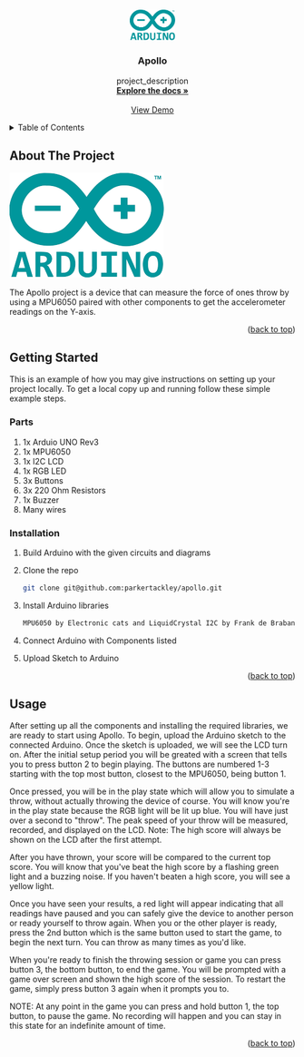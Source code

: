 <!-- Improved compatibility of back to top link: See: https://github.com/othneildrew/Best-README-Template/pull/73 -->
<a id="readme-top"></a>
<!--
*** Thanks for checking out the Best-README-Template. If you have a suggestion
*** that would make this better, please fork the repo and create a pull request
*** or simply open an issue with the tag "enhancement".
*** Don't forget to give the project a star!
*** Thanks again! Now go create something AMAZING! :D
-->



<!-- PROJECT SHIELDS -->
<!--
*** I'm using markdown "reference style" links for readability.
*** Reference links are enclosed in brackets [ ] instead of parentheses ( ).
*** See the bottom of this document for the declaration of the reference variables
*** for contributors-url, forks-url, etc. This is an optional, concise syntax you may use.
*** https://www.markdownguide.org/basic-syntax/#reference-style-links
-->

<!-- PROJECT LOGO -->
<br />
<div align="center">
  <a href="https://github.com/parkertackley/apollo">
    <img src="img/arduino.png" alt="Logo" width="80">
  </a>

<h3 align="center">Apollo</h3>

  <p align="center">
    project_description
    <br />
    <a href="https://github.com/parkertackley/apollo"><strong>Explore the docs »</strong></a>
    <br />
    <br />
    <a href="https://www.youtube.com/watch?v=hk7yOFNB2Fw">View Demo</a>
  </p>
</div>



<!-- TABLE OF CONTENTS -->
<details>
  <summary>Table of Contents</summary>
  <ol>
    <li>
      <a href="#about-the-project">About The Project</a>
    </li>
    <li>
      <a href="#getting-started">Getting Started</a>
      <ul>
        <li><a href="#parts">Parts List</a></li>
        <li><a href="#installation">Installation</a></li>
      </ul>
    </li>
    <li><a href="#usage">Usage</a></li>
  </ol>
</details>



<!-- ABOUT THE PROJECT -->
## About The Project

[![Product Name Screen Shot][product-screenshot]]([https://example.com](https://www.youtube.com/watch?v=hk7yOFNB2Fw))

The Apollo project is a device that can measure the force of ones throw by using a MPU6050 paired with other components to get the accelerometer readings on the Y-axis.

<p align="right">(<a href="#readme-top">back to top</a>)</p>

<!-- GETTING STARTED -->
## Getting Started

This is an example of how you may give instructions on setting up your project locally.
To get a local copy up and running follow these simple example steps.

### Parts
1. 1x Arduio UNO Rev3
2. 1x MPU6050
3. 1x I2C LCD
4. 1x RGB LED
5. 3x Buttons
6. 3x 220 Ohm Resistors
7. 1x Buzzer
8. Many wires

### Installation

1. Build Arduino with the given circuits and diagrams

1. Clone the repo
   ```sh
   git clone git@github.com:parkertackley/apollo.git
   ```
2. Install Arduino libraries
   ```sh
   MPU6050 by Electronic cats and LiquidCrystal I2C by Frank de Brabander
   ```
3. Connect Arduino with Components listed
   
4. Upload Sketch to Arduino

<p align="right">(<a href="#readme-top">back to top</a>)</p>



<!-- USAGE EXAMPLES -->
## Usage

After setting up all the components and installing the required libraries, we are ready to start using Apollo.
To begin, upload the Arduino sketch to the connected Arduino. Once the sketch is uploaded, we will see the LCD turn on. After the initial setup period you will be greated with a screen that tells you to press button 2 to begin playing. The buttons are numbered 1-3 starting with the top most button, closest to the MPU6050, being button 1. 

Once pressed, you will be in the play state which will allow you to simulate a throw, without actually throwing the device of course. You will know you're in the play state because the RGB light will be lit up blue. You will have just over a second to "throw". The peak speed of your throw will be measured, recorded, and displayed on the LCD. Note: The high score will always be shown on the LCD after the first attempt.

After you have thrown, your score will be compared to the current top score. You will know that you've beat the high score by a flashing green light and a buzzing noise. If you haven't beaten a high score, you will see a yellow light.

Once you have seen your results, a red light will appear indicating that all readings have paused and you can safely give the device to another person or ready yourself to throw again. When you or the other player is ready, press the 2nd button which is the same button used to start the game, to begin the next turn. You can throw as many times as you'd like.

When you're ready to finish the throwing session or game you can press button 3, the bottom button, to end the game. You will be prompted with a game over screen and shown the high score of the session. To restart the game, simply press button 3 again when it prompts you to.

NOTE: At any point in the game you can press and hold button 1, the top button, to pause the game. No recording will happen and you can stay in this state for an indefinite amount of time.

<p align="right">(<a href="#readme-top">back to top</a>)</p>


<!-- MARKDOWN LINKS & IMAGES -->
<!-- https://www.markdownguide.org/basic-syntax/#reference-style-links -->
[contributors-shield]: https://img.shields.io/github/contributors/github_username/repo_name.svg?style=for-the-badge
[contributors-url]: https://github.com/github_username/repo_name/graphs/contributors
[forks-shield]: https://img.shields.io/github/forks/github_username/repo_name.svg?style=for-the-badge
[forks-url]: https://github.com/github_username/repo_name/network/members
[stars-shield]: https://img.shields.io/github/stars/github_username/repo_name.svg?style=for-the-badge
[stars-url]: https://github.com/github_username/repo_name/stargazers
[issues-shield]: https://img.shields.io/github/issues/github_username/repo_name.svg?style=for-the-badge
[issues-url]: https://github.com/github_username/repo_name/issues
[license-shield]: https://img.shields.io/github/license/github_username/repo_name.svg?style=for-the-badge
[license-url]: https://github.com/github_username/repo_name/blob/master/LICENSE.txt
[linkedin-shield]: https://img.shields.io/badge/-LinkedIn-black.svg?style=for-the-badge&logo=linkedin&colorB=555
[linkedin-url]: https://linkedin.com/in/linkedin_username
[product-screenshot]: img/arduino.png
[Next.js]: https://img.shields.io/badge/next.js-000000?style=for-the-badge&logo=nextdotjs&logoColor=white
[Next-url]: https://nextjs.org/
[React.js]: https://img.shields.io/badge/React-20232A?style=for-the-badge&logo=react&logoColor=61DAFB
[React-url]: https://reactjs.org/
[Vue.js]: https://img.shields.io/badge/Vue.js-35495E?style=for-the-badge&logo=vuedotjs&logoColor=4FC08D
[Vue-url]: https://vuejs.org/
[Angular.io]: https://img.shields.io/badge/Angular-DD0031?style=for-the-badge&logo=angular&logoColor=white
[Angular-url]: https://angular.io/
[Svelte.dev]: https://img.shields.io/badge/Svelte-4A4A55?style=for-the-badge&logo=svelte&logoColor=FF3E00
[Svelte-url]: https://svelte.dev/
[Laravel.com]: https://img.shields.io/badge/Laravel-FF2D20?style=for-the-badge&logo=laravel&logoColor=white
[Laravel-url]: https://laravel.com
[Bootstrap.com]: https://img.shields.io/badge/Bootstrap-563D7C?style=for-the-badge&logo=bootstrap&logoColor=white
[Bootstrap-url]: https://getbootstrap.com
[JQuery.com]: https://img.shields.io/badge/jQuery-0769AD?style=for-the-badge&logo=jquery&logoColor=white
[JQuery-url]: https://jquery.com 
